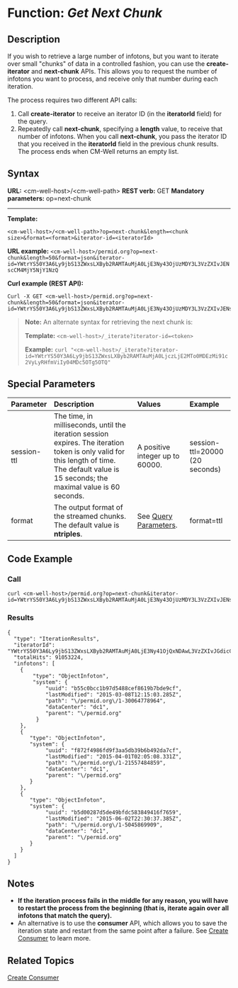 # Function: *Get Next Chunk* #

## Description ##

If you wish to retrieve a large number of infotons, but you want to iterate over small "chunks" of data in a controlled fashion, you can use the **create-iterator** and **next-chunk** APIs. This allows you to request the number of infotons you want to process, and receive only that number during each iteration.

The process requires two different API calls:
1. Call **create-iterator** to receive an iterator ID (in the **iteratorId** field) for the query.
2. Repeatedly call **next-chunk**, specifying a **length** value, to receive that number of infotons. When you call **next-chunk**, you pass the iterator ID that you received in the **iteratorId** field in the previous chunk results. The process ends when CM-Well returns an empty list.

## Syntax ##

**URL:** \<cm-well-host\>/\<cm-well-path\>
**REST verb:** GET
**Mandatory parameters:** op=next-chunk

----------

**Template:**

    <cm-well-host>/<cm-well-path>?op=next-chunk&length=<chunk size>&format=<format>&iterator-id=<iteratorId>

**URL example:**
   `<cm-well-host>/permid.org?op=next-chunk&length=50&format=json&iterator-id=YWtrYS50Y3A6Ly9jbS13ZWxsLXByb2RAMTAuMjA0LjE3Ny43OjUzMDY3L3VzZXIvJENscCM4MjY5NjY1NzQ`

**Curl example (REST API):**

    Curl -X GET <cm-well-host>/permid.org?op=next-chunk&length=50&format=json&iterator-id=YWtrYS50Y3A6Ly9jbS13ZWxsLXByb2RAMTAuMjA0LjE3Ny43OjUzMDY3L3VzZXIvJENscCM4MjY5NjY1NzQ

> **Note:** An alternate syntax for retrieving the next chunk is:
> 
> **Template:** `<cm-well-host>/_iterate?iterator-id=<token>`
> 
> **Example:**  `curl "<cm-well-host>/_iterate?iterator-id=YWtrYS50Y3A6Ly9jbS13ZWxsLXByb2RAMTAuMjA0LjczLjE2MTo0MDEzMi91c2VyLyRHfmViIy04MDc5OTg5OTQ"`
    
## Special Parameters ##

Parameter | Description&nbsp;&nbsp;&nbsp;&nbsp;&nbsp;&nbsp; | Values&nbsp;&nbsp;&nbsp;&nbsp;&nbsp;&nbsp;&nbsp;&nbsp;&nbsp;&nbsp; | Example
:----------|:-------------|:--------|:---------
session-ttl | The time, in milliseconds, until the iteration session expires. The iteration token is only valid for this length of time. The default value is 15 seconds; the maximal value is 60 seconds. | A positive integer up to 60000. | session-ttl=20000 (20 seconds)
format | The output format of the streamed chunks. The default value is **ntriples**. | See [Query Parameters](API.QueryParameters.md). | format=ttl

## Code Example ##

### Call ###

    curl <cm-well-host>/permid.org?op=next-chunk&iterator-id=YWtrYS50Y3A6Ly9jbS13ZWxsLXByb2RAMTAuMjA0LjE3Ny43OjUzMDY3L3VzZXIvJENscCM4MjY5NjY1NzQ&length=3&format=json

### Results ###
    {
      "type": "IterationResults",
      "iteratorId": "YWtrYS50Y3A6Ly9jbS13ZWxsLXByb2RAMTAuMjA0LjE3Ny41OjQxNDAwL3VzZXIvJGdicCMxMjI5ODU0NDI2",
      "totalHits": 91053224,
      "infotons": [
        {
            "type": "ObjectInfoton",
            "system": {
                "uuid": "b55c0bcc1b97d5488cef8619b7bde9cf",
                "lastModified": "2015-03-08T12:15:03.285Z",
                "path": "\/permid.org\/1-30064778964",
                "dataCenter": "dc1",
                "parent": "\/permid.org"
             }
        },
        {
           "type": "ObjectInfoton",
           "system": {
                "uuid": "f872f4986fd9f3aa5db39b6b492da7cf",
                "lastModified": "2015-04-01T02:05:08.331Z",
                "path": "\/permid.org\/1-21557484859",
                "dataCenter": "dc1",
                "parent": "\/permid.org"
           }
        },
        {
           "type": "ObjectInfoton",
           "system": {
                "uuid": "b5d00287d5de49bfdc583849416f7659",
                "lastModified": "2015-06-02T22:30:37.385Z",
                "path": "\/permid.org\/1-5045869909",
                "dataCenter": "dc1",
                "parent": "\/permid.org"
           }
        }
      ]
    }

## Notes ##

* **If the iteration process fails in the middle for any reason, you will have to restart the process from the beginning (that is, iterate again over all infotons that match the query).**
* An alternative is to use the **consumer** API, which allows you to save the iteration state and restart from the same point after a failure. See [Create Consumer](API.Stream.CreateConsumer.md) to learn more.

## Related Topics ##
[Create Consumer](API.Stream.CreateConsumer.md)